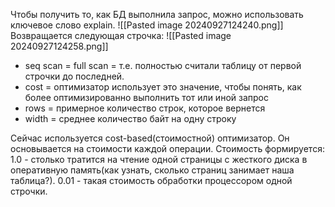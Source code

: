 Чтобы получить то, как БД выполнила запрос, можно использовать ключевое слово explain.
![[Pasted image 20240927124240.png]]
Возвращается следующая строчка:
![[Pasted image 20240927124258.png]]
- seq scan = full scan = т.е. полностью считали таблицу от первой строчки до последней.
- cost = оптимизатор использует это значение, чтобы понять, как более оптимизированно выполнить тот или иной запрос
- rows = примерное количество строк, которое вернется
- width = среднее количество байт на одну строку

Сейчас используется cost-based(стоимостной) оптимизатор. Он основывается на стоимости каждой операции.
Стоимость формируется: 1.0 - столько тратится на чтение одной страницы с жесткого диска в оперативную память(как узнать, сколько страниц занимает наша таблица?). 0.01 - такая стоимость обработки процессором одной строчки.